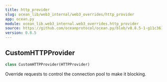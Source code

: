 ```yaml
---
title: http_provider
slug: ocean_lib/web3_internal/web3_overrides/http_provider
app: ocean.py
module: ocean_lib.web3_internal.web3_overrides.http_provider
source: https://github.com/oceanprotocol/ocean.py/blob/v0.8.5-1-g11c361d/ocean_lib/web3_internal/web3_overrides/http_provider.py
version: 0.8.5
---
```

## CustomHTTPProvider

```python
class CustomHTTPProvider(HTTPProvider)
```

Override requests to control the connection pool to make it blocking.

